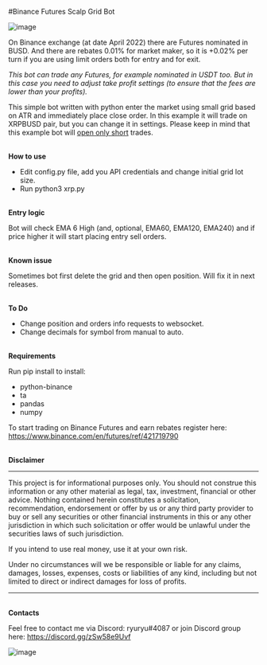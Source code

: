 #Binance Futures Scalp Grid Bot

![image](https://user-images.githubusercontent.com/81808867/164885242-d2da893e-e60e-444e-be76-7e41aa9bb7ed.png)


On Binance exchange (at date April 2022) there are Futures nominated in BUSD. And there are rebates 0.01% for market maker, so it is +0.02% per turn if you are using limit orders both for entry and for exit.

<i>This bot can trade any Futures, for example nominated in USDT too. But in this case you need to adjust take profit settings (to ensure that the fees are lower than your profits).</i>


This simple bot written with python enter the market using small grid based on ATR and immediately place close order. In this example it will trade on XRPBUSD pair, but you can change it in settings. Please keep in mind that this example bot will <u>open only short</u> trades.

<br>
<strong>How to use</strong>

- Edit config.py file, add you API credentials and change initial grid lot size.
- Run python3 xrp.py

<br>
<strong>Entry logic</strong>

Bot will check EMA 6 High (and, optional, EMA60, EMA120, EMA240) and if price higher it will start placing entry sell orders.

<br>
<strong>Known issue</strong>

Sometimes bot first delete the grid and then open position. Will fix it in next releases.

<br>
<strong>To Do</strong>

- Change position and orders info requests to websocket.
- Change decimals for symbol from manual to auto.

<br>
<strong>Requirements</strong>

Run pip install to install:
- python-binance
- ta
- pandas
- numpy


To start trading on Binance Futures and earn rebates register here: https://www.binance.com/en/futures/ref/421719790

<br>
<strong>Disclaimer</strong>
<hr>
This project is for informational purposes only. You should not construe this information or any other material as legal, tax, investment, financial or other advice. Nothing contained herein constitutes a solicitation, recommendation, endorsement or offer by us or any third party provider to buy or sell any securities or other financial instruments in this or any other jurisdiction in which such solicitation or offer would be unlawful under the securities laws of such jurisdiction.

If you intend to use real money, use it at your own risk.

Under no circumstances will we be responsible or liable for any claims, damages, losses, expenses, costs or liabilities of any kind, including but not limited to direct or indirect damages for loss of profits.
<hr>

<br>
<strong>Contacts</strong>

Feel free to contact me via Discord: ryuryu#4087
or join Discord group here: https://discord.gg/zSw58e9Uvf

![image](https://user-images.githubusercontent.com/81808867/166115186-70de12b2-39fd-4eda-bb12-c1d8bec24ac6.png)

